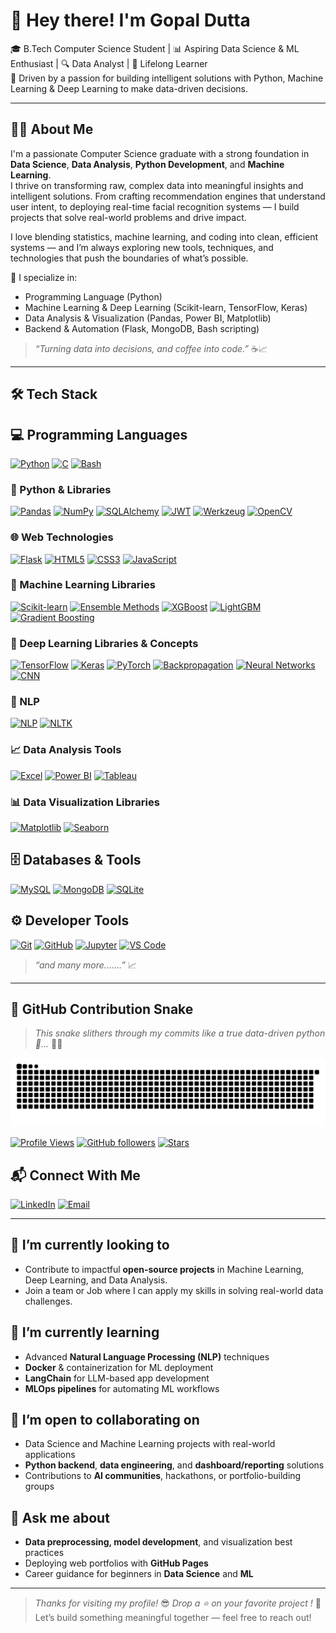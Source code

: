 # 👋 Hey there! I'm Gopal Dutta                    


🎓 B.Tech Computer Science Student | 📊 Aspiring Data Science & ML Enthusiast | 🔍 Data Analyst | 🧠 Lifelong Learner  
🚀 Driven by a passion for building intelligent solutions with Python, Machine Learning & Deep Learning to make data-driven decisions.

---

## 👨‍💻 About Me

I'm a passionate Computer Science graduate with a strong foundation in **Data Science**, **Data Analysis**, **Python Development**, and **Machine Learning**.  
I thrive on transforming raw, complex data into meaningful insights and intelligent solutions. From crafting recommendation engines that understand user intent, to deploying real-time facial recognition systems — I build projects that solve real-world problems and drive impact.

I love blending statistics, machine learning, and coding into clean, efficient systems — and I’m always exploring new tools, techniques, and technologies that push the boundaries of what’s possible.


🧠 I specialize in:
- Programming Language (Python)
- Machine Learning & Deep Learning (Scikit-learn, TensorFlow, Keras)
- Data Analysis & Visualization (Pandas, Power BI, Matplotlib)
- Backend & Automation (Flask, MongoDB, Bash scripting)

> *“Turning data into decisions, and coffee into code.”* ☕📈

---

## 🛠️ Tech Stack

## 💻 Programming Languages

[![Python](https://img.shields.io/badge/-Python-3776AB?style=flat&logo=python&logoColor=white)](https://www.python.org/)
[![C](https://img.shields.io/badge/-C-A8B9CC?style=flat&logo=c&logoColor=black)](https://en.wikipedia.org/wiki/C_(programming_language))
[![Bash](https://img.shields.io/badge/-Bash-121011?style=flat&logo=gnu-bash&logoColor=white)](https://www.gnu.org/software/bash/)

### 🐍 Python & Libraries
[![Pandas](https://img.shields.io/badge/-Pandas-150458?style=flat&logo=pandas&logoColor=white)](https://pandas.pydata.org/)
[![NumPy](https://img.shields.io/badge/-NumPy-013243?style=flat&logo=numpy)](https://numpy.org/)
[![SQLAlchemy](https://img.shields.io/badge/-SQLAlchemy-CC0000?style=flat&logo=python&logoColor=white)](https://www.sqlalchemy.org/)
[![JWT](https://img.shields.io/badge/-JWT-000000?style=flat&logo=jsonwebtokens&logoColor=white)](https://jwt.io/)
[![Werkzeug](https://img.shields.io/badge/-Werkzeug-308446?style=flat&logo=python&logoColor=white)](https://werkzeug.palletsprojects.com/)
[![OpenCV](https://img.shields.io/badge/-OpenCV-5C3EE8?style=flat&logo=opencv&logoColor=white)](https://opencv.org/)

### 🌐 Web Technologies
[![Flask](https://img.shields.io/badge/-Flask-000000?style=flat&logo=flask&logoColor=white)](https://flask.palletsprojects.com/)
[![HTML5](https://img.shields.io/badge/-HTML5-E34F26?style=flat&logo=html5&logoColor=white)](https://developer.mozilla.org/en-US/docs/Web/HTML)
[![CSS3](https://img.shields.io/badge/-CSS3-1572B6?style=flat&logo=css3)](https://developer.mozilla.org/en-US/docs/Web/CSS)
[![JavaScript](https://img.shields.io/badge/-JavaScript-F7DF1E?style=flat&logo=javascript&logoColor=black)](https://developer.mozilla.org/en-US/docs/Web/JavaScript)

### 🤖 Machine Learning Libraries
[![Scikit-learn](https://img.shields.io/badge/-Scikit--learn-F7931E?style=flat&logo=scikit-learn&logoColor=white)](https://scikit-learn.org/)
[![Ensemble Methods](https://img.shields.io/badge/-Ensemble%20Methods-7A1FA2?style=flat&logo=scikit-learn&logoColor=white)](https://scikit-learn.org/stable/modules/ensemble.html)
[![XGBoost](https://img.shields.io/badge/-XGBoost-0072C6?style=flat&logo=github&logoColor=white)](https://xgboost.ai/)
[![LightGBM](https://img.shields.io/badge/-LightGBM-00C292?style=flat&logo=lightgbm&logoColor=white)](https://lightgbm.readthedocs.io/)
[![Gradient Boosting](https://img.shields.io/badge/-Gradient%20Boosting-5319e7?style=flat&logo=python&logoColor=white)](https://scikit-learn.org/stable/modules/ensemble.html#gradient-tree-boosting)

### 🧠 Deep Learning Libraries & Concepts
[![TensorFlow](https://img.shields.io/badge/-TensorFlow-FF6F00?style=flat&logo=tensorflow)](https://www.tensorflow.org/)
[![Keras](https://img.shields.io/badge/-Keras-D00000?style=flat&logo=keras)](https://keras.io/)
[![PyTorch](https://img.shields.io/badge/-PyTorch-EE4C2C?style=flat&logo=pytorch&logoColor=white)](https://pytorch.org/)
[![Backpropagation](https://img.shields.io/badge/-Backpropagation-333333?style=flat&logo=python&logoColor=white)](https://en.wikipedia.org/wiki/Backpropagation)
[![Neural Networks](https://img.shields.io/badge/-Neural%20Networks-6929C4?style=flat&logo=python&logoColor=white)](https://en.wikipedia.org/wiki/Artificial_neural_network)
[![CNN](https://img.shields.io/badge/-CNN-00599C?style=flat&logo=github&logoColor=white)](https://en.wikipedia.org/wiki/Convolutional_neural_network)

### 💬 NLP
[![NLP](https://img.shields.io/badge/-Natural%20Language%20Processing-4B8BBE?style=flat&logo=python&logoColor=white)](https://en.wikipedia.org/wiki/Natural_language_processing)
[![NLTK](https://img.shields.io/badge/-NLTK-4B8BBE?style=flat&logo=python&logoColor=white)](https://www.nltk.org/)

### 📈 Data Analysis Tools
[![Excel](https://img.shields.io/badge/-Excel-217346?style=flat&logo=microsoft-excel&logoColor=white)](https://www.microsoft.com/en-us/microsoft-365/excel)
[![Power BI](https://img.shields.io/badge/-Power%20BI-F2C811?style=flat&logo=powerbi&logoColor=black)](https://powerbi.microsoft.com/)
[![Tableau](https://img.shields.io/badge/-Tableau-E97627?style=flat&logo=tableau&logoColor=white)](https://www.tableau.com/)

### 📊 Data Visualization Libraries
[![Matplotlib](https://img.shields.io/badge/-Matplotlib-11557C?style=flat&logo=plotly&logoColor=white)](https://matplotlib.org/)
[![Seaborn](https://img.shields.io/badge/-Seaborn-579ACA?style=flat&logo=python&logoColor=white)](https://seaborn.pydata.org/)

## 🗄️ Databases & Tools

[![MySQL](https://img.shields.io/badge/-MySQL-00758F?style=flat&logo=mysql&logoColor=white)](https://www.mysql.com/)
[![MongoDB](https://img.shields.io/badge/-MongoDB-47A248?style=flat&logo=mongodb&logoColor=white)](https://www.mongodb.com/)
[![SQLite](https://img.shields.io/badge/-SQLite-003B57?style=flat&logo=sqlite&logoColor=white)](https://www.sqlite.org/index.html)

## ⚙️ Developer Tools

[![Git](https://img.shields.io/badge/-Git-F05032?style=flat&logo=git&logoColor=white)](https://git-scm.com/)
[![GitHub](https://img.shields.io/badge/-GitHub-181717?style=flat&logo=github)](https://github.com/)
[![Jupyter](https://img.shields.io/badge/-Jupyter-F37626?style=flat&logo=jupyter&logoColor=white)](https://jupyter.org/)
[![VS Code](https://img.shields.io/badge/-VS%20Code-007ACC?style=flat&logo=visual-studio-code&logoColor=white)](https://code.visualstudio.com/)

> *“and many more.......”* 📈
---

## 🐍 GitHub Contribution Snake

> _This snake slithers through my commits like a true data-driven python 🐍..._ 🌿👑
> 
<p align="left">
  <img alt="snake gif" src="https://github.com/Gopal-dutta/Gopal-dutta/blob/output/github-snake-dark.svg"/>
</p>

[![Profile Views](https://komarev.com/ghpvc/?username=Gopal-dutta&style=flat-square&color=0abde3)](https://github.com/Gopal-dutta)
[![GitHub followers](https://img.shields.io/github/followers/Gopal-dutta?label=Followers&style=flat-square&color=0abde3)](https://github.com/Gopal-dutta?tab=followers)
[![Stars](https://img.shields.io/github/stars/Gopal-dutta?label=Stars&style=flat-square&color=0abde3)](https://github.com/Gopal-dutta?tab=stars)



## 📬 Connect With Me

[![LinkedIn](https://img.shields.io/badge/LinkedIn-%230077B5?style=flat-square&logo=linkedin&logoColor=white)](https://www.linkedin.com/in/gopal-dutta-662bb9184/)
[![Email](https://img.shields.io/badge/Email-gdutta270@gmail.com-D14836?style=flat-square&logo=gmail&logoColor=white)](mailto:gdutta270@gmail.com)

---

## 🔭 I’m currently looking to
- Contribute to impactful **open-source projects** in Machine Learning, Deep Learning, and Data Analysis.
- Join a team or Job where I can apply my skills in solving real-world data challenges.

## 🌱 I’m currently learning
- Advanced **Natural Language Processing (NLP)** techniques
- **Docker** & containerization for ML deployment
- **LangChain** for LLM-based app development
- **MLOps pipelines** for automating ML workflows

## 👯 I’m open to collaborating on
- Data Science and Machine Learning projects with real-world applications
- **Python backend**, **data engineering**, and **dashboard/reporting** solutions
- Contributions to **AI communities**, hackathons, or portfolio-building groups

## 💬 Ask me about
- **Data preprocessing, model development**, and visualization best practices
- Deploying web portfolios with **GitHub Pages**
- Career guidance for beginners in **Data Science** and **ML**



---

> _Thanks for visiting my profile!_ 😎
> _Drop a ⭐ on your favorite project !_
> 🤝 Let’s build something meaningful together — feel free to reach out!
